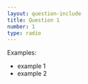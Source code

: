 ```yaml
---
layout: question-include
title: Question 1
number: 1
type: radio
---
```


Examples:

- example 1
- example 2